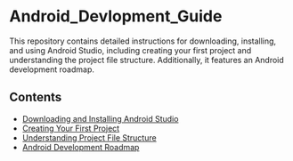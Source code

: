 # Android_Devlopment_Guide

This repository contains detailed instructions for downloading, installing, and using Android Studio, including creating your first project and understanding the project file structure. Additionally, it features an Android development roadmap.

## Contents
- [Downloading and Installing Android Studio](downloading_installing.md)
- [Creating Your First Project](first_project.md)
- [Understanding Project File Structure](file_structure.md)
- [Android Development Roadmap](roadmap.png)
